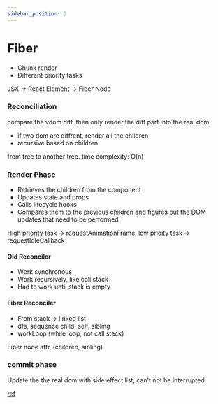 ```yaml
---
sidebar_position: 3
---
```



# Fiber

- Chunk render
- Different priority tasks


JSX -> React Element -> Fiber Node


### Reconciliation

compare the vdom diff, then only render the diff part into the real dom.

- if two dom are diffrent, render all the children
- recursive based on children

from tree to another tree. time complexity: O(n)

### Render Phase
- Retrieves the children from the component
- Updates state and props
- Calls lifecycle hooks
- Compares them to the previous children and figures out the DOM updates that need to be performed

High priority task -> requestAnimationFrame, low prioity task -> requestIdleCallback 

#### Old Reconciler
- Work synchronous
- Work recursively, like call stack
- Had to work until stack is empty

#### Fiber Reconciler
- From stack -> linked list
- dfs, sequence child, self, sibling
- workLoop (while loop, not call stack)

Fiber node attr, (children, sibling)

### commit phase

Update the the real dom with side effect list, can't not be interrupted.



[ref](https://medium.com/starbugs/react-%E9%96%8B%E7%99%BC%E8%80%85%E4%B8%80%E5%AE%9A%E8%A6%81%E7%9F%A5%E9%81%93%E7%9A%84%E5%BA%95%E5%B1%A4%E6%9E%B6%E6%A7%8B-react-fiber-c3ccd3b047a1)